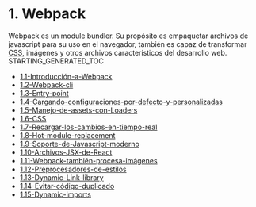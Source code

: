 # 1. Webpack

Webpack es un module bundler. Su propósito es empaquetar archivos de javascript para su uso en el navegador, también es capaz de transformar [CSS](../HtmlYCss/1.-HTML-y-CSS.md), imágenes y otros archivos característicos del desarrollo web. STARTING_GENERATED_TOC



[comment]:STARTING_GENERATED_TOC

* [1.1-Introducción-a-Webpack](<./content/1.1-Introducción-a-Webpack.md>)
* [1.2-Webpack-cli](<./content/1.2-Webpack-cli.md>)
* [1.3-Entry-point](<./content/1.3-Entry-point.md>)
* [1.4-Cargando-configuraciones-por-defecto-y-personalizadas](<./content/1.4-Cargando-configuraciones-por-defecto-y-personalizadas.md>)
* [1.5-Manejo-de-assets-con-Loaders](<./content/1.5-Manejo-de-assets-con-Loaders.md>)
* [1.6-CSS](<./content/1.6-CSS.md>)
* [1.7-Recargar-los-cambios-en-tiempo-real](<./content/1.7-Recargar-los-cambios-en-tiempo-real.md>)
* [1.8-Hot-module-replacement](<./content/1.8-Hot-module-replacement.md>)
* [1.9-Soporte-de-Javascript-moderno](<./content/1.9-Soporte-de-Javascript-moderno.md>)
* [1.10-Archivos-JSX-de-React](<./content/1.10-Archivos-JSX-de-React.md>)
* [1.11-Webpack-también-procesa-imágenes](<./content/1.11-Webpack-también-procesa-imágenes.md>)
* [1.12-Preprocesadores-de-estilos](<./content/1.12-Preprocesadores-de-estilos.md>)
* [1.13-Dynamic-Link-library](<./content/1.13-Dynamic-Link-library.md>)
* [1.14-Evitar-código-duplicado](<./content/1.14-Evitar-código-duplicado.md>)
* [1.15-Dynamic-imports](<./content/1.15-Dynamic-imports.md>)

[comment]:ENDING_GENERATED_TOC
